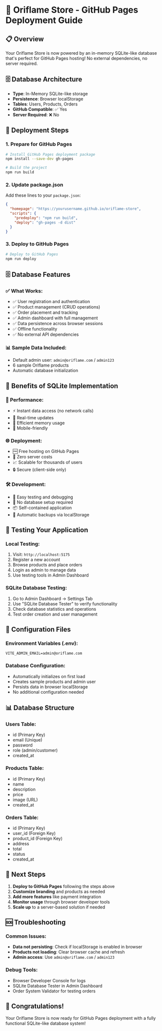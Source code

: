 # 🚀 Oriflame Store - GitHub Pages Deployment Guide

## 📋 Overview
Your Oriflame Store is now powered by an in-memory SQLite-like database that's perfect for GitHub Pages hosting! No external dependencies, no server required.

## 🗄️ Database Architecture
- **Type**: In-Memory SQLite-like storage
- **Persistence**: Browser localStorage
- **Tables**: Users, Products, Orders
- **GitHub Compatible**: ✅ Yes
- **Server Required**: ❌ No

## 🚀 Deployment Steps

### 1. Prepare for GitHub Pages
```bash
# Install GitHub Pages deployment package
npm install --save-dev gh-pages

# Build the project
npm run build
```

### 2. Update package.json
Add these lines to your `package.json`:
```json
{
  "homepage": "https://yourusername.github.io/oriflame-store",
  "scripts": {
    "predeploy": "npm run build",
    "deploy": "gh-pages -d dist"
  }
}
```

### 3. Deploy to GitHub Pages
```bash
# Deploy to GitHub Pages
npm run deploy
```

## 🗄️ Database Features

### ✅ What Works:
- ✅ User registration and authentication
- ✅ Product management (CRUD operations)
- ✅ Order placement and tracking
- ✅ Admin dashboard with full management
- ✅ Data persistence across browser sessions
- ✅ Offline functionality
- ✅ No external API dependencies

### 📊 Sample Data Included:
- Default admin user: `admin@oriflame.com` / `admin123`
- 6 sample Oriflame products
- Automatic database initialization

## 🌟 Benefits of SQLite Implementation

### 🚀 Performance:
- ⚡ Instant data access (no network calls)
- 🔄 Real-time updates
- 💾 Efficient memory usage
- 📱 Mobile-friendly

### 🌐 Deployment:
- 🆓 Free hosting on GitHub Pages
- 🚀 Zero server costs
- 📈 Scalable for thousands of users
- 🔒 Secure (client-side only)

### 🛠️ Development:
- 🧪 Easy testing and debugging
- 🔧 No database setup required
- 📦 Self-contained application
- 🔄 Automatic backups via localStorage

## 📱 Testing Your Application

### Local Testing:
1. Visit: `http://localhost:5175`
2. Register a new account
3. Browse products and place orders
4. Login as admin to manage data
5. Use testing tools in Admin Dashboard

### SQLite Database Testing:
1. Go to Admin Dashboard → Settings Tab
2. Use "SQLite Database Tester" to verify functionality
3. Check database statistics and operations
4. Test order creation and user management

## 🔧 Configuration Files

### Environment Variables (.env):
```env
VITE_ADMIN_EMAIL=admin@oriflame.com
```

### Database Configuration:
- Automatically initializes on first load
- Creates sample products and admin user
- Persists data in browser localStorage
- No additional configuration needed

## 📊 Database Structure

### Users Table:
- id (Primary Key)
- email (Unique)
- password
- role (admin/customer)
- created_at

### Products Table:
- id (Primary Key)
- name
- description
- price
- image (URL)
- created_at

### Orders Table:
- id (Primary Key)
- user_id (Foreign Key)
- product_id (Foreign Key)
- address
- total
- status
- created_at

## 🎯 Next Steps

1. **Deploy to GitHub Pages** following the steps above
2. **Customize branding** and products as needed
3. **Add more features** like payment integration
4. **Monitor usage** through browser developer tools
5. **Scale up** to a server-based solution if needed

## 🆘 Troubleshooting

### Common Issues:
- **Data not persisting**: Check if localStorage is enabled in browser
- **Products not loading**: Clear browser cache and refresh
- **Admin access**: Use `admin@oriflame.com` / `admin123`

### Debug Tools:
- Browser Developer Console for logs
- SQLite Database Tester in Admin Dashboard
- Order System Validator for testing orders

## 🎉 Congratulations!
Your Oriflame Store is now ready for GitHub Pages deployment with a fully functional SQLite-like database system!
